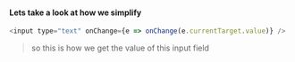 #### Lets take a look at how we simplify

```javascript
<input type="text" onChange={e => onChange(e.currentTarget.value)} />
```

> so this is how we get the value of this input field



